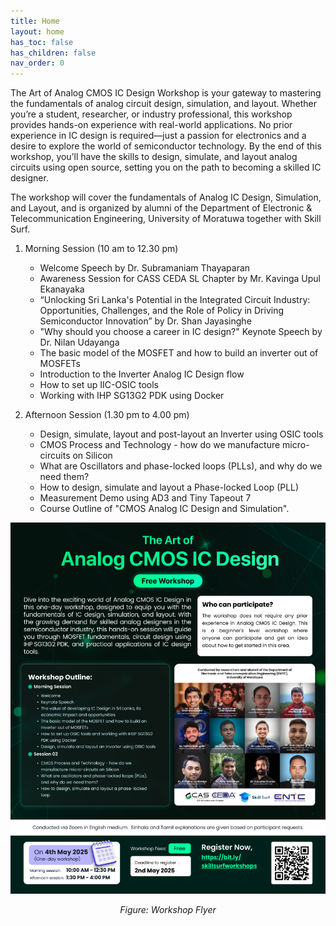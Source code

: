 ```yaml
---
title: Home
layout: home
has_toc: false
has_children: false
nav_order: 0
---
```


The Art of Analog CMOS IC Design Workshop is your gateway to mastering the fundamentals of analog circuit design, simulation, and layout. Whether you’re a student, researcher, or industry professional, this workshop provides hands-on experience with real-world applications. No prior experience in IC design is required—just a passion for electronics and a desire to explore the world of semiconductor technology. By the end of this workshop, you’ll have the skills to design, simulate, and layout analog circuits using open source, setting you on the path to becoming a skilled IC designer.

The workshop will cover the fundamentals of Analog IC Design, Simulation, and Layout, and is organized by alumni of the Department of Electronic & Telecommunication Engineering, University of Moratuwa together with Skill Surf.

1. Morning Session (10 am to 12.30 pm)
    - Welcome Speech by Dr. Subramaniam Thayaparan
    - Awareness Session for CASS CEDA SL Chapter by Mr. Kavinga Upul Ekanayaka
    - “Unlocking Sri Lanka's Potential in the Integrated Circuit Industry: Opportunities, Challenges, and the Role of Policy in Driving Semiconductor Innovation” by Dr. Shan Jayasinghe
    - "Why should you choose a career in IC design?" Keynote Speech by Dr. Nilan Udayanga
    - The basic model of the MOSFET and how to build an inverter out of MOSFETs
    - Introduction to the Inverter Analog IC Design flow
    - How to set up IIC-OSIC tools
    - Working with IHP SG13G2 PDK using Docker

2. Afternoon Session (1.30 pm to 4.00 pm)
    - Design, simulate, layout and post-layout an Inverter using OSIC tools
    - CMOS Process and Technology - how do we manufacture micro-circuits on Silicon
    - What are Oscillators and phase-locked loops (PLLs), and why do we need them?
    - How to design, simulate and layout a Phase-locked Loop (PLL)
    - Measurement Demo using AD3 and Tiny Tapeout 7
    - Course Outline of "CMOS Analog IC Design and Simulation".

<div align="center">
  <img src="content/images/Workshop_Flyer.png" alt="Flyer" width="620">
  <p><em>Figure: Workshop Flyer</em></p>
</div>
